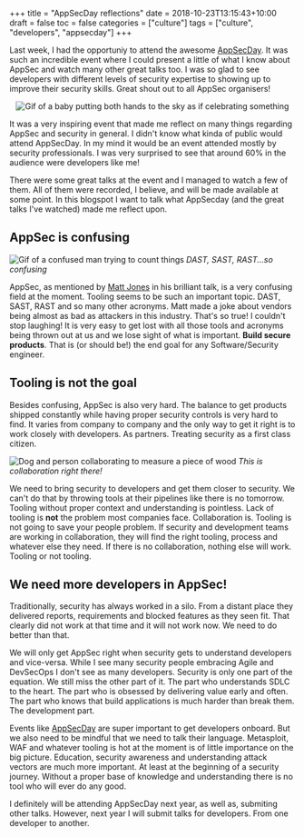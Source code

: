 +++
title = "AppSecDay reflections"
date = 2018-10-23T13:15:43+10:00
draft = false
toc = false
categories = ["culture"]
tags = ["culture", "developers", "appsecday"]
+++

Last week, I had the opportuniy to attend the awesome [AppSecDay](https://appsecday.io/). It was such an incredible event where I could present a little of what I know about AppSec and watch many other great talks too. I was so glad to see developers with different levels of security expertise to showing up to improve their security skills. Great shout out to all AppSec organisers!

<p align="center"><img src="https://media.giphy.com/media/4xpB3eE00FfBm/giphy.gif" alt="Gif of a baby putting both hands to the sky as if celebrating something"/></p>

It was a very inspiring event that made me reflect on many things regarding AppSec and security in general. I didn't know what kinda of public would attend AppSecDay. In my mind it would be an event attended mostly by security professionals. I was very surprised to see that around 60% in the audience were developers like me!

There were some great talks at the event and I managed to watch a few of them. All of them were recorded, I believe, and will be made available at some point. In this blogspot I want to talk what AppSecday (and the great talks I've watched) made me reflect upon.

<!--more-->

## AppSec is confusing

![Gif of a confused man trying to count things](https://media.giphy.com/media/3o7btPCcdNniyf0ArS/giphy.gif)
*DAST, SAST, RAST...so confusing*

AppSec, as mentioned by [Matt Jones](https://twitter.com/volvent) in his brilliant talk, is a very confusing field at the moment. Tooling seems to be such an important topic. DAST, SAST, RAST and so many other acronyms. Matt made a joke about vendors being almost as bad as attackers in this industry. That's so true! I couldn't stop laughing! It is very easy to get lost with all those tools and acronyms being thrown out at us and we lose sight of what is important. **Build secure products**. That is (or should be!) the end goal for any Software/Security engineer.

## Tooling is not the goal

Besides confusing, AppSec is also very hard. The balance to get products shipped constantly while having proper security controls is very hard to find. It varies from company to company and the only way to get it right is to work closely with developers. As partners. Treating security as a first class citizen.

![Dog and person collaborating to measure a piece of wood](https://media.giphy.com/media/3peISTXJFTBZK/giphy.gif)
*This is collaboration right there!*

We need to bring security to developers and get them closer to security. We can't do that by throwing tools at their pipelines like there is no tomorrow. Tooling without proper context and understanding is pointless. Lack of tooling is **not** the problem most companies face. Collaboration is. Tooling is not going to save your people problem. If security and development teams are working in collaboration, they will find the right tooling, process and whatever else they need. If there is no collaboration, nothing else will work. Tooling or not tooling.

## We need more developers in AppSec!

Traditionally, security has always worked in a silo. From a distant place they delivered reports, requirements and blocked features as they seen fit. That clearly did not work at that time and it will not work now. We need to do better than that.

We will only get AppSec right when security gets to understand developers and vice-versa. While I see many security people embracing Agile and DevSecOps I don't see as many developers. Security is only one part of the equation. We still miss the other part of it. The part who understands SDLC to the heart. The part who is obsessed by delivering value early and often. The part who knows that build applications is much harder than break them. The development part.

Events like [AppSecDay](https://appsecday.io/) are super important to get developers onboard. But we also need to be mindful that we need to talk their language. Metasploit, WAF and whatever tooling is hot at the moment is of little importance on the big picture. Education, security awareness and understanding attack vectors are much more important. At least at the beginning of a security journey. Without a proper base of knowledge and understanding there is no tool who will ever do any good.

I definitely will be attending AppSecDay next year, as well as, submiting other talks. However, next year I will submit talks for developers. From one developer to another.
